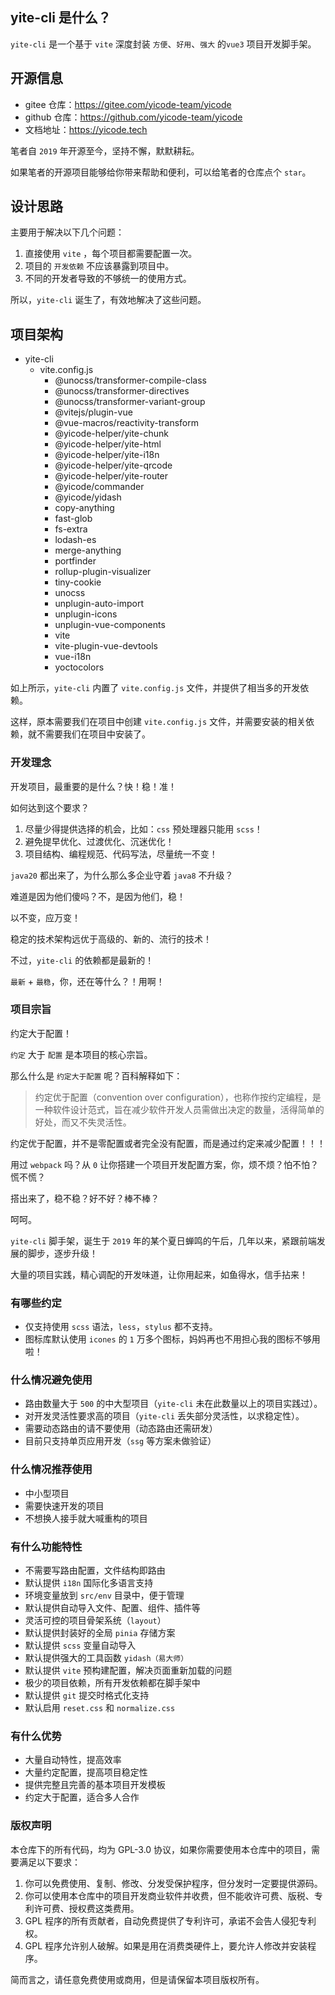 ## yite-cli 是什么？

`yite-cli` 是一个基于 `vite` 深度封装 `方便`、`好用`、`强大` 的`vue3` 项目开发脚手架。

## 开源信息

-   gitee 仓库：https://gitee.com/yicode-team/yicode
-   github 仓库：https://github.com/yicode-team/yicode
-   文档地址：https://yicode.tech

笔者自 `2019` 年开源至今，坚持不懈，默默耕耘。

如果笔者的开源项目能够给你带来帮助和便利，可以给笔者的仓库点个 `star`。

## 设计思路

主要用于解决以下几个问题：

1. 直接使用 `vite` ，每个项目都需要配置一次。
2. 项目的 `开发依赖` 不应该暴露到项目中。
3. 不同的开发者导致的不够统一的使用方式。

所以，`yite-cli` 诞生了，有效地解决了这些问题。

## 项目架构

-   yite-cli
    -   vite.config.js
        -   @unocss/transformer-compile-class
        -   @unocss/transformer-directives
        -   @unocss/transformer-variant-group
        -   @vitejs/plugin-vue
        -   @vue-macros/reactivity-transform
        -   @yicode-helper/yite-chunk
        -   @yicode-helper/yite-html
        -   @yicode-helper/yite-i18n
        -   @yicode-helper/yite-qrcode
        -   @yicode-helper/yite-router
        -   @yicode/commander
        -   @yicode/yidash
        -   copy-anything
        -   fast-glob
        -   fs-extra
        -   lodash-es
        -   merge-anything
        -   portfinder
        -   rollup-plugin-visualizer
        -   tiny-cookie
        -   unocss
        -   unplugin-auto-import
        -   unplugin-icons
        -   unplugin-vue-components
        -   vite
        -   vite-plugin-vue-devtools
        -   vue-i18n
        -   yoctocolors

如上所示，`yite-cli` 内置了 `vite.config.js` 文件，并提供了相当多的开发依赖。

这样，原本需要我们在项目中创建 `vite.config.js` 文件，并需要安装的相关依赖，就不需要我们在项目中安装了。

### 开发理念

开发项目，最重要的是什么？快！稳！准！

如何达到这个要求？

1. 尽量少得提供选择的机会，比如：`css` 预处理器只能用 `scss`！
2. 避免提早优化、过渡优化、沉迷优化！
3. 项目结构、编程规范、代码写法，尽量统一不变！

`java20` 都出来了，为什么那么多企业守着 `java8` 不升级？

难道是因为他们傻吗？不，是因为他们，稳！

以不变，应万变！

稳定的技术架构远优于高级的、新的、流行的技术！

不过，`yite-cli` 的依赖都是最新的！

`最新` + `最稳`，你，还在等什么？！用啊！

### 项目宗旨

约定大于配置！

`约定` 大于 `配置` 是本项目的核心宗旨。

那么什么是 `约定大于配置` 呢？百科解释如下：

> 约定优于配置（convention over configuration），也称作按约定编程，是一种软件设计范式，旨在减少软件开发人员需做出决定的数量，活得简单的好处，而又不失灵活性。

约定优于配置，并不是零配置或者完全没有配置，而是通过约定来减少配置！！！

用过 `webpack` 吗？从 `0` 让你搭建一个项目开发配置方案，你，烦不烦？怕不怕？慌不慌？

搭出来了，稳不稳？好不好？棒不棒？

呵呵。

`yite-cli` 脚手架，诞生于 `2019` 年的某个夏日蝉鸣的午后，几年以来，紧跟前端发展的脚步，逐步升级！

大量的项目实践，精心调配的开发味道，让你用起来，如鱼得水，信手拈来！

### 有哪些约定

-   仅支持使用 `scss` 语法，`less`，`stylus` 都不支持。
-   图标库默认使用 `icones` 的 `1` 万多个图标，妈妈再也不用担心我的图标不够用啦！

### 什么情况避免使用

-   路由数量大于 `500` 的中大型项目（`yite-cli` 未在此数量以上的项目实践过）。
-   对开发灵活性要求高的项目（`yite-cli` 丢失部分灵活性，以求稳定性）。
-   需要动态路由的请不要使用（动态路由还需研发）
-   目前只支持单页应用开发（`ssg` 等方案未做验证）

### 什么情况推荐使用

-   中小型项目
-   需要快速开发的项目
-   不想换人接手就大喊重构的项目

### 有什么功能特性

-   不需要写路由配置，文件结构即路由
-   默认提供 `i18n` 国际化多语言支持
-   环境变量放到 `src/env` 目录中，便于管理
-   默认提供自动导入文件、配置、组件、插件等
-   灵活可控的项目骨架系统（`layout`）
-   默认提供封装好的全局 `pinia` 存储方案
-   默认提供 `scss` 变量自动导入
-   默认提供强大的工具函数 `yidash（易大师）`
-   默认提供 `vite` 预构建配置，解决页面重新加载的问题
-   极少的项目依赖，所有开发依赖都在脚手架中
-   默认提供 `git` 提交时格式化支持
-   默认启用 `reset.css` 和 `normalize.css`

### 有什么优势

-   大量自动特性，提高效率
-   大量约定配置，提高项目稳定性
-   提供完整且完善的基本项目开发模板
-   约定大于配置，适合多人合作

### 版权声明

本仓库下的所有代码，均为 GPL-3.0 协议，如果你需要使用本仓库中的项目，需要满足以下要求：

1. 你可以免费使用、复制、修改、分发受保护程序，但分发时一定要提供源码。
2. 你可以使用本仓库中的项目开发商业软件并收费，但不能收许可费、版税、专利许可费、授权费这类费用。
3. GPL 程序的所有贡献者，自动免费提供了专利许可，承诺不会告人侵犯专利权。
4. GPL 程序允许别人破解。如果是用在消费类硬件上，要允许人修改并安装程序。

简而言之，请任意免费使用或商用，但是请保留本项目版权所有。
